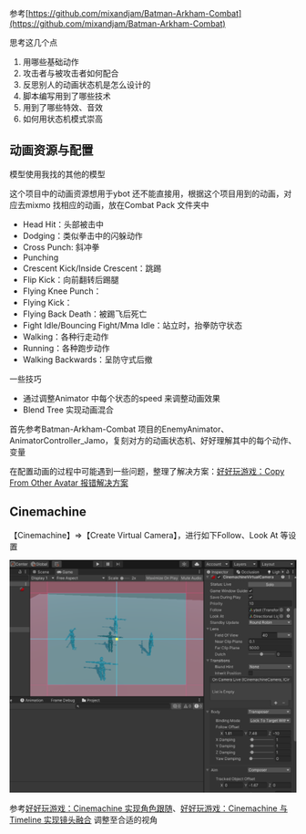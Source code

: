 参考[https://github.com/mixandjam/Batman-Arkham-Combat](https://github.com/mixandjam/Batman-Arkham-Combat)

思考这几个点

1. 用哪些基础动作
2. 攻击者与被攻击者如何配合
3. 反思别人的动画状态机是怎么设计的
4. 脚本编写用到了哪些技术
5. 用到了哪些特效、音效
6. 如何用状态机模式崇高

## 动画资源与配置

模型使用我找的其他的模型

这个项目中的动画资源想用于ybot 还不能直接用，根据这个项目用到的动画，对应去mixmo 找相应的动画，放在Combat Pack 文件夹中

* Head Hit：头部被击中
* Dodging：类似拳击中的闪躲动作
* Cross Punch: 斜冲拳
* Punching
* Crescent Kick/Inside Crescent：跳踢
* Flip Kick：向前翻转后踢腿
* Flying Knee Punch：
* Flying Kick：
* Flying Back Death：被踢飞后死亡
* Fight Idle/Bouncing Fight/Mma Idle：站立时，抬拳防守状态
* Walking：各种行走动作
* Running：各种跑步动作
* Walking Backwards：呈防守式后撤

一些技巧

* 通过调整Animator 中每个状态的speed 来调整动画效果
* Blend Tree 实现动画混合

首先参考Batman-Arkham-Combat 项目的EnemyAnimator、AnimatorController_Jamo，复刻对方的动画状态机、好好理解其中的每个动作、变量

在配置动画的过程中可能遇到一些问题，整理了解决方案：[好好玩游戏：Copy From Other Avatar 报错解决方案](http://www.xumenger.com/unity-animator-avatar-20210925/)

## Cinemachine

【Cinemachine】=>【Create Virtual Camera】，进行如下Follow、Look At 等设置

![](./image/01.png)

参考[好好玩游戏：Cinemachine 实现角色跟随](http://www.xumenger.com/cine-machine-20210914/)、[好好玩游戏：Cinemachine 与Timeline 实现镜头融合](http://www.xumenger.com/cine-machine-20210915/) 调整至合适的视角

